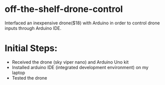# off-the-shelf-drone-control 
Interfaced an inexpensive drone($18) with Arduino in order to control drone inputs through Arduino IDE.
# Initial Steps: 
* Received the drone (sky viper nano) and Arduino Uno kit
* Installed arduino IDE (integrated development environment) on my laptop
* Tested the drone
